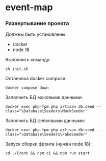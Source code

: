 # event-map

### Развертывание проекта
Должны быть установлены:
- docker
- node 18

Выполнить команду:
```shell
sh init.sh
```

Остановка docker compose:
```shell
docker compose down
```

Заполнить БД моковыми данными:
```shell
docker exec php-fpm php artisan db:seed --class="\Database\Seeders\MockSeeder"
```

Заполнить БД фейковыми данными:
```shell
docker exec php-fpm php artisan db:seed --class="\Database\Seeders\FakeSeeder"
```

Запуск сборки фронта (нужен node 18):
```shell
cd ./Front && npm ci && npm run start
```
